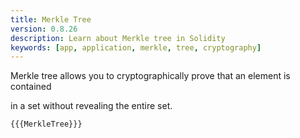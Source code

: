 ```yaml
---
title: Merkle Tree
version: 0.8.26
description: Learn about Merkle tree in Solidity
keywords: [app, application, merkle, tree, cryptography]
---
```


Merkle tree allows you to cryptographically prove that an element is contained

in a set without revealing the entire set.

```solidity
{{{MerkleTree}}}
```
